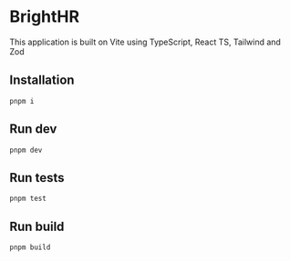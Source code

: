 # BrightHR

This application is built on Vite using TypeScript, React TS, Tailwind and Zod

## Installation

```
pnpm i
```

## Run dev

```
pnpm dev
```

## Run tests

```
pnpm test
```

## Run build

```
pnpm build
```
